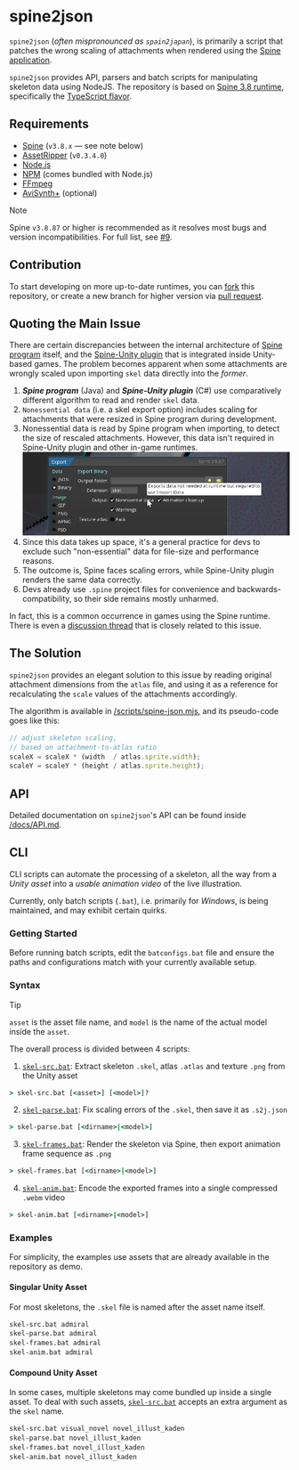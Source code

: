 # spine2json
`spine2json` (*often mispronounced as `spain2japan`*), is primarily a script that patches the wrong scaling of attachments when rendered using the [Spine application](https://esotericsoftware.com/).

`spine2json` provides API, parsers and batch scripts for manipulating skeleton data using NodeJS. The repository is based on [Spine 3.8 runtime](https://github.com/EsotericSoftware/spine-runtimes/tree/3.8), specifically the [TypeScript flavor](https://github.com/EsotericSoftware/spine-runtimes/blob/3.8/spine-ts/core/src/SkeletonBinary.ts).

## Requirements
* [Spine](https://esotericsoftware.com/) (`v3.8.x` — see note below)
* [AssetRipper](https://github.com/AssetRipper/AssetRipper/releases/tag/0.3.4.0) (`v0.3.4.0`)
* [Node.js](https://nodejs.org/en/download/prebuilt-installer)
* [NPM](https://github.com/npm/cli#installation) (comes bundled with Node.js)
* [FFmpeg](https://www.gyan.dev/ffmpeg/builds/#release-builds)
* [AviSynth+](https://avs-plus.net/get_started.html) (optional)

> [!NOTE]
> Spine `v3.8.87` or higher is recommended as it resolves most bugs and version incompatibilities. For full list, see [#9](/../../issues/9).

## Contribution
To start developing on more up-to-date runtimes, you can [fork](/../../fork) this repository, or create a new branch for higher version via [pull request](/../../pulls).

## Quoting the Main Issue
There are certain discrepancies between the internal architecture of [Spine program](https://esotericsoftware.com/) itself, and the [Spine-Unity plugin](https://en.esotericsoftware.com/spine-unity) that is integrated inside Unity-based games. The problem becomes apparent when some attachments are wrongly scaled upon importing `skel` data directly into the *former*.
1. ***Spine program*** (Java) and ***Spine-Unity plugin*** (C#) use comparatively different algorithm to read and render `skel` data.
2. `Nonessential data` (i.e. a skel export option) includes scaling for attachments that were resized in Spine program during development.
3. Nonessential data is read by Spine program when importing, to detect the size of rescaled attachments. However, this data isn't required in Spine-Unity plugin and other in-game runtimes. ![Verbatim: Nonessential data — Exports data not needed at runtime but required to use Import Data](/docs/nonessential_data.png)
4. Since this data takes up space, it's a general practice for devs to exclude such "non-essential" data for file-size and performance reasons.
5. The outcome is, Spine faces scaling errors, while Spine-Unity plugin renders the same data correctly.
6. Devs already use `.spine` project files for convenience and backwards-compatibility, so their side remains mostly unharmed.

In fact, this is a common occurrence in games using the Spine runtime. There is even a [discussion thread](https://en.esotericsoftware.com/forum/d/9066-workaround-for-missing-mesh-data/3) that is closely related to this issue.

## The Solution
`spine2json` provides an elegant solution to this issue by reading original attachment dimensions from the `atlas` file, and using it as a reference for recalculating the `scale` values of the attachments accordingly.

The algorithm is available in [/scripts/spine-json.mjs](/scripts/spine-json.mjs), and its pseudo-code goes like this:

```js
// adjust skeleton scaling,
// based on attachment-to-atlas ratio
scaleX = scaleX * (width  / atlas.sprite.width);
scaleY = scaleY * (height / atlas.sprite.height);
```

## API
Detailed documentation on `spine2json`'s API can be found inside [/docs/API.md](/docs/API.md).

## CLI
CLI scripts can automate the processing of a skeleton, all the way from a *Unity asset* into a *usable animation video* of the live illustration.

Currently, only batch scripts (`.bat`), i.e. primarily for *Windows*, is being maintained, and may exhibit certain quirks.

### Getting Started
Before running batch scripts, edit the `batconfigs.bat` file and ensure the paths and configurations match with your currently available setup.

### Syntax
> [!TIP]
> `asset` is the asset file name, and `model` is the name of the actual model inside the `asset`.

The overall process is divided between 4 scripts:
1. [`skel-src.bat`](/skel-src.bat): Extract skeleton `.skel`, atlas `.atlas` and texture `.png` from the Unity asset
```cmd
> skel-src.bat [<asset>] [<model>]?
```
2. [`skel-parse.bat`](/skel-parse.bat): Fix scaling errors of the `.skel`, then save it as `.s2j.json`
```cmd
> skel-parse.bat [<dirname>|<model>]
```
3. [`skel-frames.bat`](/skel-frames.bat): Render the skeleton via Spine, then export animation frame sequence as `.png`
```cmd
> skel-frames.bat [<dirname>|<model>]
```
4. [`skel-anim.bat`](/skel-anim.bat): Encode the exported frames into a single compressed `.webm` video
```cmd
> skel-anim.bat [<dirname>|<model>]
```

### Examples
For simplicity, the examples use assets that are already available in the repository as demo.

#### Singular Unity Asset
For most skeletons, the `.skel` file is named after the asset name itself.
```cmd
skel-src.bat admiral
skel-parse.bat admiral
skel-frames.bat admiral
skel-anim.bat admiral
```

#### Compound Unity Asset
In some cases, multiple skeletons may come bundled up inside a single asset. To deal with such assets, [`skel-src.bat`](/skel-src.bat) accepts an extra argument as the `skel` name.
```cmd
skel-src.bat visual_novel novel_illust_kaden
skel-parse.bat novel_illust_kaden
skel-frames.bat novel_illust_kaden
skel-anim.bat novel_illust_kaden
```
